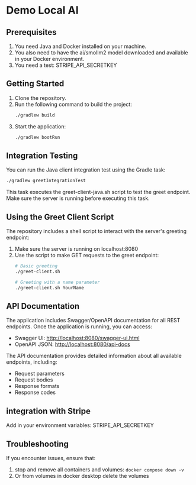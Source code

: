 # Demo Local AI

## Prerequisites
1. You need Java and Docker installed on your machine.
2. You also need to have the ai/smollm2 model downloaded and available in your Docker environment.
3. You need a test: STRIPE_API_SECRETKEY

## Getting Started
1. Clone the repository.
2. Run the following command to build the project:
   ```bash
   ./gradlew build
   ```
3. Start the application:
   ```bash
   ./gradlew bootRun
   ```

## Integration Testing

You can run the Java client integration test using the Gradle task:

```bash
./gradlew greetIntegrationTest
```

This task executes the greet-client-java.sh script to test the greet endpoint. Make sure the server is running before executing this task.

## Using the Greet Client Script

The repository includes a shell script to interact with the server's greeting endpoint:

1. Make sure the server is running on localhost:8080
2. Use the script to make GET requests to the greet endpoint:
   ```bash
   # Basic greeting
   ./greet-client.sh
   
   # Greeting with a name parameter
   ./greet-client.sh YourName
   ```

## API Documentation

The application includes Swagger/OpenAPI documentation for all REST endpoints. Once the application is running, you can access:

- Swagger UI: [http://localhost:8080/swagger-ui.html](http://localhost:8080/swagger-ui.html)
- OpenAPI JSON: [http://localhost:8080/api-docs](http://localhost:8080/api-docs)

The API documentation provides detailed information about all available endpoints, including:
- Request parameters
- Request bodies
- Response formats
- Response codes

## integration with Stripe
Add in your environment variables:
STRIPE_API_SECRETKEY

## Troubleshooting
If you encounter issues, ensure that:
1. stop and remove all containers and volumes:
`docker compose down -v`
2. Or from volumes in docker desktop delete the volumes